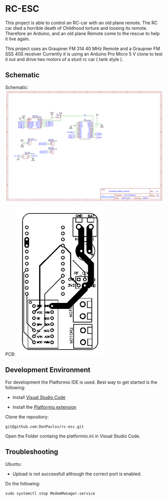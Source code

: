 # RC-ESC
This project is able to control an RC-car with an old plane remote.
The RC car died a horrible death of Childhood torture and loosing its remote.
Therefore an Arduino, and an old plane Remote come to the rescue to help it live again.

This project uses an Graupner FM 314 40 MHz Remote and a Graupner FM SSS 40S receiver
Currently it is using an Arduino Pro Micro 5 V clone to test it out and
drive two motors of a stunt rc car ( tank style ).

Schematic
-------------------------
Schematic:
![Schematic1](./schematic/new_easyeda/Schematic_RC-ESC_2020-12-18_19-55-47.svg)

PCB:
![Schematic1](./schematic/new_easyeda/PCB_FirstPrototype_2020-12-18_19-56-21.svg)


Development Environment
------------------------
For development the Platformio IDE is used. Best way to get started is the following:

* Install [Visual Studio Code](https://code.visualstudio.com/)

* Install the [Platformio extension](https://marketplace.visualstudio.com/items?itemName=platformio.platformio-ide)

Clone the repository:

    git@github.com:DonPavlov/rc-esc.git

Open the Folder containg the platformio.ini in Visual Studio Code.


Troubleshooting
------------------------
Ubuntu:
* Upload is not successfull although the correct port is enabled.

Do the following:

    sudo systemctl stop ModemManager.service
